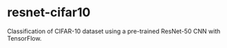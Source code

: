 # resnet-cifar10
Classification of CIFAR-10 dataset using a pre-trained ResNet-50 CNN with TensorFlow.
